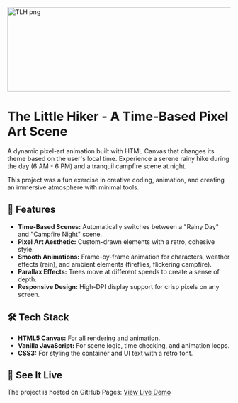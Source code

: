 <img width="706" height="191" alt="TLH png" src="https://github.com/user-attachments/assets/152d32ff-23da-442b-a20f-c591135ee7ed" />

# The Little Hiker - A Time-Based Pixel Art Scene

A dynamic pixel-art animation built with HTML Canvas that changes its theme based on the user's local time. Experience a serene rainy hike during the day (6 AM - 6 PM) and a tranquil campfire scene at night.

This project was a fun exercise in creative coding, animation, and creating an immersive atmosphere with minimal tools.

## 🎨 Features

-   **Time-Based Scenes:** Automatically switches between a "Rainy Day" and "Campfire Night" scene.
-   **Pixel Art Aesthetic:** Custom-drawn elements with a retro, cohesive style.
-   **Smooth Animations:** Frame-by-frame animation for characters, weather effects (rain), and ambient elements (fireflies, flickering campfire).
-   **Parallax Effects:** Trees move at different speeds to create a sense of depth.
-   **Responsive Design:** High-DPI display support for crisp pixels on any screen.

## 🛠️ Tech Stack

-   **HTML5 Canvas:** For all rendering and animation.
-   **Vanilla JavaScript:** For scene logic, time checking, and animation loops.
-   **CSS3:** For styling the container and UI text with a retro font.

## 🚀 See It Live

The project is hosted on GitHub Pages: [View Live Demo](https://reyecesa1.github.io/The-Little-Hiker/)

